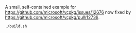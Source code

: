 A small, self-contained example for https://github.com/microsoft/vcpkg/issues/12676
now fixed by https://github.com/microsoft/vcpkg/pull/12739.

```
./build.sh
```
